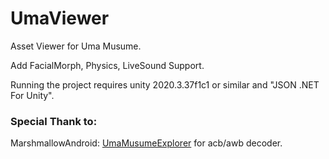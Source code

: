 # UmaViewer
Asset Viewer for Uma Musume.

Add FacialMorph, Physics, LiveSound Support.

Running the project requires unity 2020.3.37f1c1 or similar and "JSON .NET For Unity".

### Special Thank to:
MarshmallowAndroid: [UmaMusumeExplorer](https://github.com/MarshmallowAndroid/UmaMusumeExplorer) for acb/awb decoder.
